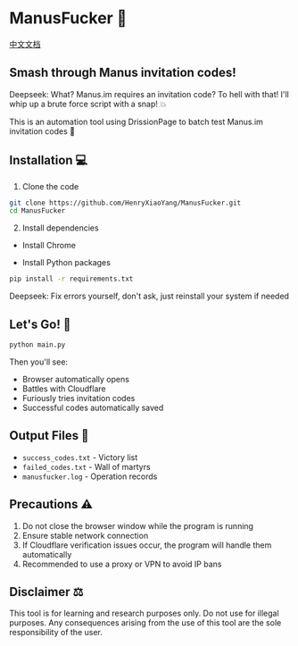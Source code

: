 # ManusFucker 🤬 

[中文文档](./README_CN.md)

## Smash through Manus invitation codes!

Deepseek: What? Manus.im requires an invitation code? To hell with that! I'll whip up a brute force script with a snap! 💥

This is an automation tool using DrissionPage to batch test Manus.im invitation codes 🤖

## Installation 💻
1. Clone the code
```bash
git clone https://github.com/HenryXiaoYang/ManusFucker.git
cd ManusFucker
```

2. Install dependencies

- Install Chrome

- Install Python packages

```bash
pip install -r requirements.txt
```
Deepseek: Fix errors yourself, don't ask, just reinstall your system if needed

## Let's Go! 🏃
```bash
python main.py
```

Then you'll see:
- Browser automatically opens
- Battles with Cloudflare
- Furiously tries invitation codes
- Successful codes automatically saved

## Output Files 📜
- `success_codes.txt` - Victory list
- `failed_codes.txt` - Wall of martyrs
- `manusfucker.log` - Operation records

## Precautions ⚠️

1. Do not close the browser window while the program is running
2. Ensure stable network connection
3. If Cloudflare verification issues occur, the program will handle them automatically
4. Recommended to use a proxy or VPN to avoid IP bans

## Disclaimer ⚖️

This tool is for learning and research purposes only. Do not use for illegal purposes. Any consequences arising from the use of this tool are the sole responsibility of the user. 